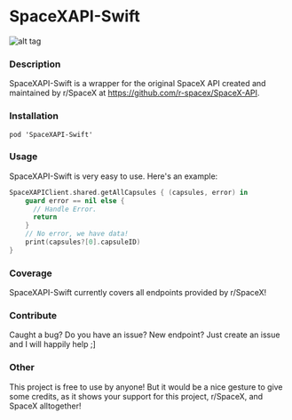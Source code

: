 # SpaceXAPI-Swift
![alt tag](https://coverfiles.alphacoders.com/801/80116.png)

### Description
SpaceXAPI-Swift is a wrapper for the original SpaceX API created and maintained by r/SpaceX at https://github.com/r-spacex/SpaceX-API.

### Installation
```pod 'SpaceXAPI-Swift'```

### Usage
SpaceXAPI-Swift is very easy to use. Here's an example:
```swift
SpaceXAPIClient.shared.getAllCapsules { (capsules, error) in
    guard error == nil else {
      // Handle Error.
      return
    }
    // No error, we have data!
    print(capsules?[0].capsuleID)
}
```

### Coverage
SpaceXAPI-Swift currently covers all endpoints provided by r/SpaceX!

### Contribute
Caught a bug? Do you have an issue? New endpoint? Just create an issue and I will happily help ;]

### Other
This project is free to use by anyone! But it would be a nice gesture to give some credits, as it shows your support for this project, r/SpaceX, and SpaceX alltogether!
